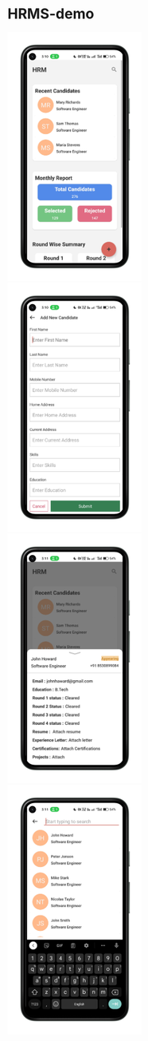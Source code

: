 # HRMS-demo

<img src="homescreen.png" height=500>

<img src="templatescreen.png" height=500>

<img src="detailsscreen.png" height=500>

<img src="searchscreen.png" height=500>
